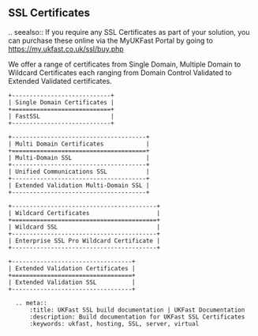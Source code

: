 ## SSL Certificates
.. seealso::
   If you require any SSL Certificates as part of your solution, you can purchase these online via the MyUKFast Portal by going to https://my.ukfast.co.uk/ssl/buy.php 

We offer a range of certificates from Single Domain, Multiple Domain to Wildcard Certificates each ranging from Domain Control Validated to Extended Validated certificates.

```eval_rst
+----------------------------+
| Single Domain Certificates |
+============================+
| FastSSL                    |
+----------------------------+
```

```eval_rst
+--------------------------------------+
| Multi Domain Certificates            |
+======================================+
| Multi-Domain SSL                     |
+--------------------------------------+
| Unified Communications SSL           |
+--------------------------------------+
| Extended Validation Multi-Domain SSL |
+--------------------------------------+
```

```eval_rst
+-----------------------------------------+
| Wildcard Certificates                   |
+=========================================+
| Wildcard SSL                            |
+-----------------------------------------+
| Enterprise SSL Pro Wildcard Certificate |
+-----------------------------------------+
```

```eval_rst
+----------------------------------+
| Extended Validation Certificates |
+==================================+
| Extended Validation SSL          |
+----------------------------------+
```

```eval_rst
  .. meta::
      :title: UKFast SSL build documentation | UKFast Documentation
      :description: Build documentation for UKFast SSL Certificates
      :keywords: ukfast, hosting, SSL, server, virtual
      
